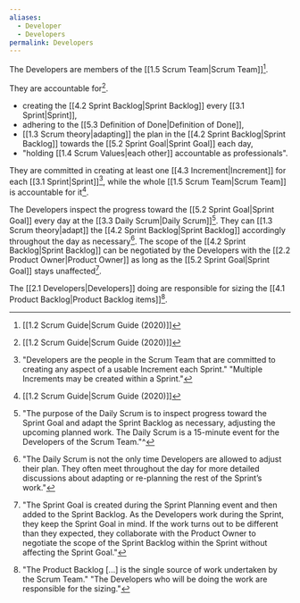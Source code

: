 ```yaml
---
aliases:
  - Developer
  - Developers
permalink: Developers
---
```

The Developers are members of the [[1.5 Scrum Team|Scrum Team]][^scrum-guide-2020].

They are accountable for[^scrum-guide-2020].
- creating the [[4.2 Sprint Backlog|Sprint Backlog]] every [[3.1 Sprint|Sprint]],
- adhering to the [[5.3 Definition of Done|Definition of Done]], 
- [[1.3 Scrum theory|adapting]] the plan in the [[4.2 Sprint Backlog|Sprint Backlog]] towards the [[5.2 Sprint Goal|Sprint Goal]] each day,
- "holding [[1.4 Scrum Values|each other]] accountable as professionals".

They are committed in creating at least one [[4.3 Increment|Increment]] for each [[3.1 Sprint|Sprint]][^multiple-increments], while the whole [[1.5 Scrum Team|Scrum Team]] is accountable for it[^scrum-guide-2020].

[^multiple-increments]: "Developers are the people in the Scrum Team that are committed to creating any aspect of a usable Increment each Sprint." "Multiple Increments may be created within a Sprint."[^scrum-guide-2020]
[^increment-sprint-accountability]: "The entire Scrum Team is accountable for creating a valuable, useful Increment every Sprint."[^scrum-guide-2020]

The Developers inspect the progress toward the [[5.2 Sprint Goal|Sprint Goal]] every day at the [[3.3 Daily Scrum|Daily Scrum]][^sprint-goal-daily-scrum]. They can [[1.3 Scrum theory|adapt]] the [[4.2 Sprint Backlog|Sprint Backlog]] accordingly throughout the day as necessary[^backlog-update-multiple-times]. The scope of the [[4.2 Sprint Backlog|Sprint Backlog]] can be negotiated by the Developers with the [[2.2 Product Owner|Product Owner]] as long as the [[5.2 Sprint Goal|Sprint Goal]] stays unaffected[^negotiate-scope-po].

[^sprint-goal-daily-scrum]: "The purpose of the Daily Scrum is to inspect progress toward the Sprint Goal and adapt the Sprint Backlog as necessary, adjusting the upcoming planned work. The Daily Scrum is a 15-minute event for the Developers of the Scrum Team."^[^scrum-guide-2020]
[^backlog-update-multiple-times]: "The Daily Scrum is not the only time Developers are allowed to adjust their plan. They often meet throughout the day for more detailed discussions about adapting or re-planning the rest of the Sprint’s work."[^scrum-guide-2020]
[^negotiate-scope-po]: "The Sprint Goal is created during the Sprint Planning event and then added to the Sprint Backlog. As the Developers work during the Sprint, they keep the Sprint Goal in mind. If the work turns out to be different than they expected, they collaborate with the Product Owner to negotiate the scope of the Sprint Backlog within the Sprint without affecting the Sprint Goal."[^scrum-guide-2020]

The [[2.1 Developers|Developers]] doing are responsible for sizing the [[4.1 Product Backlog|Product Backlog items]][^developers-responsible-sizing].

[^developers-responsible-sizing]: "The Product Backlog \[...\] is the single source of work undertaken by the Scrum Team." "The Developers who will be doing the work are responsible for the sizing."[^scrum-guide-2020]


[^scrum-guide-2020]: [[1.2 Scrum Guide|Scrum Guide (2020)]]